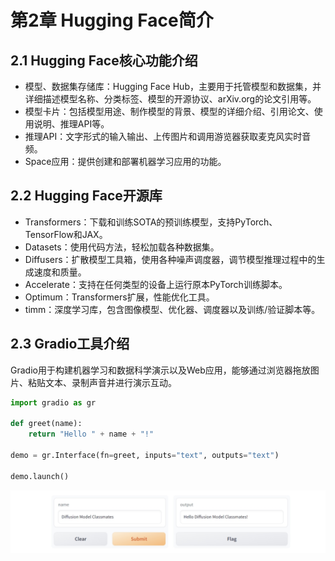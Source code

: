 # 第2章 Hugging Face简介

## 2.1 Hugging Face核心功能介绍

- 模型、数据集存储库：Hugging Face Hub，主要用于托管模型和数据集，并详细描述模型名称、分类标签、模型的开源协议、arXiv.org的论文引用等。
- 模型卡片：包括模型用途、制作模型的背景、模型的详细介绍、引用论文、使用说明、推理API等。
- 推理API：文字形式的输入输出、上传图片和调用游览器获取麦克风实时音频。
- Space应用：提供创建和部署机器学习应用的功能。

## 2.2 Hugging Face开源库

- Transformers：下载和训练SOTA的预训练模型，支持PyTorch、TensorFlow和JAX。
- Datasets：使用代码方法，轻松加载各种数据集。
- Diffusers：扩散模型工具箱，使用各种噪声调度器，调节模型推理过程中的生成速度和质量。
- Accelerate：支持在任何类型的设备上运行原本PyTorch训练脚本。
- Optimum：Transformers扩展，性能优化工具。
- timm：深度学习库，包含图像模型、优化器、调度器以及训练/验证脚本等。

## 2.3 Gradio工具介绍

Gradio用于构建机器学习和数据科学演示以及Web应用，能够通过浏览器拖放图片、粘贴文本、录制声音并进行演示互动。


```python
import gradio as gr

def greet(name):
    return "Hello " + name + "!"

demo = gr.Interface(fn=greet, inputs="text", outputs="text")

demo.launch()
```

![](images/ch02-01.png)
